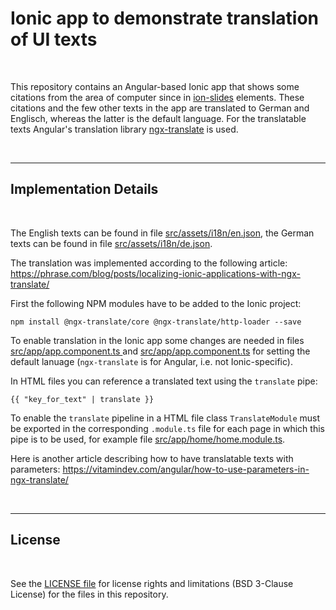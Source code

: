 # Ionic app to demonstrate translation of UI texts #

<br>

This repository contains an Angular-based Ionic app that shows some citations from the area of computer since in
[ion-slides](https://ionicframework.com/docs/api/slides) elements.
These citations and the few other texts in the app are translated to German and Englisch, whereas the latter is the default language.
For the translatable texts Angular's translation library [ngx-translate](https://www.npmjs.com/package/@ngx-translate/core) is used.

<br>

----

## Implementation Details ##

<br>

The English texts can be found in file [src/assets/i18n/en.json](src/assets/i18n/en.json),
the German  texts can be found in file [src/assets/i18n/de.json](src/assets/i18n/de.json).

The translation was implemented according to the following article: https://phrase.com/blog/posts/localizing-ionic-applications-with-ngx-translate/

First the following NPM modules have to be added to the Ionic project:
```
npm install @ngx-translate/core @ngx-translate/http-loader --save
```

To enable translation in the Ionic app some changes are needed in files [src/app/app.component.ts ](src/app/app.component.ts) and [src/app/app.component.ts](src/app/app.component.ts) for setting the default lanuage (`ngx-translate` is for Angular, i.e. not Ionic-specific).

In HTML files you can reference a translated text using the `translate` pipe:
```
{{ "key_for_text" | translate }}
```

To enable the `translate` pipeline in a HTML file class `TranslateModule` must be exported in the corresponding `.module.ts` file for each page in which this pipe is to be used, for example file [src/app/home/home.module.ts](src/app/home/home.module.ts).

Here is another article describing how to have translatable texts with parameters: https://vitamindev.com/angular/how-to-use-parameters-in-ngx-translate/

<br>

----

## License ##

<br>

See the [LICENSE file](LICENSE.md) for license rights and limitations (BSD 3-Clause License) for the files in this repository.

<br>
